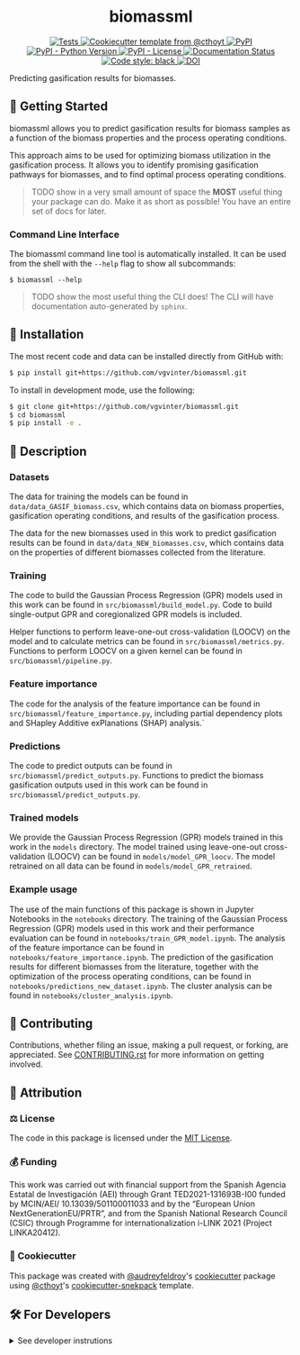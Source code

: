 <!--
<p align="center">
  <img src="https://github.com/vgvinter/biomassml/raw/main/docs/source/logo.png" height="150">
</p>
-->

<h1 align="center">
  biomassml
</h1>

<p align="center">
    <a href="https://github.com/vgvinter/biomassml/actions?query=workflow%3ATests">
        <img alt="Tests" src="https://github.com/vgvinter/biomassml/workflows/Tests/badge.svg" />
    </a>
    <a href="https://github.com/cthoyt/cookiecutter-python-package">
        <img alt="Cookiecutter template from @cthoyt" src="https://img.shields.io/badge/Cookiecutter-python--package-yellow" /> 
    </a>
    <a href="https://pypi.org/project/biomassml">
        <img alt="PyPI" src="https://img.shields.io/pypi/v/biomassml" />
    </a>
    <a href="https://pypi.org/project/biomassml">
        <img alt="PyPI - Python Version" src="https://img.shields.io/pypi/pyversions/biomassml" />
    </a>
    <a href="https://github.com/vgvinter/biomassml/blob/main/LICENSE">
        <img alt="PyPI - License" src="https://img.shields.io/pypi/l/biomassml" />
    </a>
    <a href='https://biomassml.readthedocs.io/en/latest/?badge=latest'>
        <img src='https://readthedocs.org/projects/biomassml/badge/?version=latest' alt='Documentation Status' />
    </a>
    <a href='https://github.com/psf/black'>
        <img src='https://img.shields.io/badge/code%20style-black-000000.svg' alt='Code style: black' />
    </a>
    <a href="https://zenodo.org/badge/latestdoi/455565709"><img src="https://zenodo.org/badge/455565709.svg" alt="DOI"></a>
</p>

Predicting gasification results for biomasses.

## 💪 Getting Started

biomassml allows you to predict gasification results for biomass samples as a function of the biomass properties and the process operating conditions.

This approach aims to be used for optimizing biomass utilization in the gasification process. It allows you to identify promising gasification pathways for biomasses, and to find optimal process operating conditions.

> TODO show in a very small amount of space the **MOST** useful thing your package can do.
Make it as short as possible! You have an entire set of docs for later.

### Command Line Interface

The biomassml command line tool is automatically installed. It can
be used from the shell with the `--help` flag to show all subcommands:

```shell
$ biomassml --help
```

> TODO show the most useful thing the CLI does! The CLI will have documentation auto-generated
by `sphinx`.

## 🚀 Installation

<!-- Uncomment this section after your first ``tox -e finish``
The most recent release can be installed from
[PyPI](https://pypi.org/project/biomassml/) with:

```bash
$ pip install biomassml
```
-->

The most recent code and data can be installed directly from GitHub with:

```bash
$ pip install git+https://github.com/vgvinter/biomassml.git
```

To install in development mode, use the following:

```bash
$ git clone git+https://github.com/vgvinter/biomassml.git
$ cd biomassml
$ pip install -e .
```

## :memo: Description

### Datasets

The data for training the models can be found in `data/data_GASIF_biomass.csv`, which contains data on biomass properties, gasification operating conditions, and results of the gasification process.

The data for the new biomasses used in this work to predict gasification results can be found in `data/data_NEW_biomasses.csv`, which contains data on the properties of different biomasses collected from the literature.

### Training

The code to build the Gaussian Process Regression (GPR) models used in this work can be found in `src/biomassml/build_model.py`. Code to build single-output GPR and coregionalized GPR models is included.

Helper functions to perform leave-one-out cross-validation (LOOCV) on the model and to calculate metrics can be found in `src/biomassml/metrics.py`. Functions to perform LOOCV on a given kernel can be found in `src/biomassml/pipeline.py`.

### Feature importance

The code for the analysis of the feature importance can be found in `src/biomassml/feature_importance.py`, including partial dependency plots and SHapley Additive exPlanations (SHAP) analysis.`

### Predictions

The code to predict outputs can be found in `src/biomassml/predict_outputs.py`. Functions to predict the biomass gasification outputs used in this work can be found in `src/biomassml/predict_outputs.py`.

### Trained models

We provide the Gaussian Process Regression (GPR) models trained in this work in the `models` directory. The model trained using leave-one-out cross-validation (LOOCV) can be found in `models/model_GPR_loocv`. The model retrained on all data can be found in `models/model_GPR_retrained`.

### Example usage

The use of the main functions of this package is shown in Jupyter Notebooks in the `notebooks` directory. The training of the Gaussian Process Regression (GPR) models used in this work and their performance evaluation can be found in `notebooks/train_GPR_model.ipynb`. The analysis of the feature importance can be found in `notebooks/feature_importance.ipynb`. The prediction of the gasification results for different biomasses from the literature, together with the optimization of the process operating conditions, can be found in `notebooks/predictions_new_dataset.ipynb`. The cluster analysis can be found in `notebooks/cluster_analysis.ipynb`.

## 👐 Contributing

Contributions, whether filing an issue, making a pull request, or forking, are appreciated. See
[CONTRIBUTING.rst](https://github.com/vgvinter/biomassml/blob/main/CONTRIBUTING.rst) for more information on getting involved.

## 👋 Attribution

### ⚖️ License

The code in this package is licensed under the [MIT License](https://github.com/vgvinter/biomassml/blob/main/LICENSE).

<!--
### 📖 Citation

Citation goes here!
-->

<!--
### 🎁 Support

This project has been supported by the following organizations (in alphabetical order):

- [Harvard Program in Therapeutic Science - Laboratory of Systems Pharmacology](https://hits.harvard.edu/the-program/laboratory-of-systems-pharmacology/)

-->


### 💰 Funding

This work was carried out with financial support from the Spanish Agencia Estatal de Investigación (AEI) through Grant TED2021-131693B-I00 funded by MCIN/AEI/ 10.13039/501100011033 and by the “European Union NextGenerationEU/PRTR”, and from the Spanish National Research Council (CSIC) through Programme for internationalization i-LINK 2021 (Project LINKA20412).

<!--
This project has been supported by the following grants:

| Funding Body                                             | Program                                                                                                                       | Grant           |
|----------------------------------------------------------|-------------------------------------------------------------------------------------------------------------------------------|-----------------|
| DARPA                                                    | [Automating Scientific Knowledge Extraction (ASKE)](https://www.darpa.mil/program/automating-scientific-knowledge-extraction) | HR00111990009   |
-->

### 🍪 Cookiecutter

This package was created with [@audreyfeldroy](https://github.com/audreyfeldroy)'s
[cookiecutter](https://github.com/cookiecutter/cookiecutter) package using [@cthoyt](https://github.com/cthoyt)'s
[cookiecutter-snekpack](https://github.com/cthoyt/cookiecutter-snekpack) template.

## 🛠️ For Developers

<details>
  <summary>See developer instrutions</summary>

  
The final section of the README is for if you want to get involved by making a code contribution.

### ❓ Testing

After cloning the repository and installing `tox` with `pip install tox`, the unit tests in the `tests/` folder can be
run reproducibly with:

```shell
$ tox
```

Additionally, these tests are automatically re-run with each commit in a [GitHub Action](https://github.com/vgvinter/biomassml/actions?query=workflow%3ATests).

### 📦 Making a Release

After installing the package in development mode and installing
`tox` with `pip install tox`, the commands for making a new release are contained within the `finish` environment
in `tox.ini`. Run the following from the shell:

```shell
$ tox -e finish
```

This script does the following:

1. Uses BumpVersion to switch the version number in the `setup.cfg` and
   `src/biomassml/version.py` to not have the `-dev` suffix
2. Packages the code in both a tar archive and a wheel
3. Uploads to PyPI using `twine`. Be sure to have a `.pypirc` file configured to avoid the need for manual input at this
   step
4. Push to GitHub. You'll need to make a release going with the commit where the version was bumped.
5. Bump the version to the next patch. If you made big changes and want to bump the version by minor, you can
   use `tox -e bumpversion minor` after.
</details>

